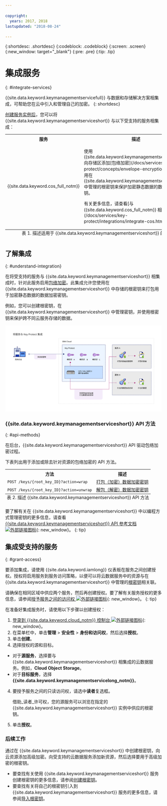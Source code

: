 ```yaml
---

copyright:
  years: 2017, 2018
lastupdated: "2018-08-24"

---
```


{:shortdesc: .shortdesc}
{:codeblock: .codeblock}
{:screen: .screen}
{:new_window: target="_blank"}
{:pre: .pre}
{:tip: .tip}

# 集成服务
{: #integrate-services}

{{site.data.keyword.keymanagementservicefull}} 与数据和存储解决方案相集成，可帮助您在云中引入和管理自己的加密。
{: shortdesc}

[创建服务实例后](/docs/services/key-protect/provision.html)，您可以将 {{site.data.keyword.keymanagementserviceshort}} 与以下受支持的服务相集成：

<table>
    <tr>
        <th>服务</th>
        <th>描述</th>
    </tr>
    <tr>
        <td>
          <p>{{site.data.keyword.cos_full_notm}}</p>
        </td>
        <td>
          <p>使用 {{site.data.keyword.keymanagementserviceshort}} 向存储区添加[包络加密](/docs/services/key-protect/concepts/envelope-encryption.html)。使用在 {{site.data.keyword.keymanagementserviceshort}} 中管理的根密钥来保护加密静态数据的数据加密密钥。</p>
          <p>有关更多信息，请查看[与 {{site.data.keyword.cos_full_notm}} 相集成](/docs/services/key-protect/integrations/integrate-cos.html)。</p>
        </td>
    </tr>
   <caption style="caption-side:bottom;">表 1. 描述适用于 {{site.data.keyword.keymanagementserviceshort}} 的集成</caption>
</table>

## 了解集成 
{: #understand-integration}

在将受支持的服务与 {{site.data.keyword.keymanagementserviceshort}} 相集成时，针对此服务启用[包络加密](/docs/services/key-protect/concepts/envelope-encryption.html)。此集成允许您使用在 {{site.data.keyword.keymanagementserviceshort}} 中存储的根密钥来打包用于加密静态数据的数据加密密钥。 

例如，您可以创建根密钥，在 {{site.data.keyword.keymanagementserviceshort}} 中管理密钥，并使用根密钥来保护跨不同云服务存储的数据。

![该图显示 {{site.data.keyword.keymanagementserviceshort}} 集成的上下文视图。](../images/kp-integrations_min.svg)

### {{site.data.keyword.keymanagementserviceshort}} API 方法
{: #api-methods}

在后台，{{site.data.keyword.keymanagementserviceshort}} API 驱动包络加密过程。  

下表列出用于添加或除去针对资源的包络加密的 API 方法。

<table>
  <tr>
    <th>方法</th>
    <th>描述</th>
  </tr>
  <tr>
    <td><code>POST /keys/{root_key_ID}?action=wrap</code></td>
    <td><a href="/docs/services/key-protect/wrap-keys.html">打包（加密）数据加密密钥</a></td>
  </tr>
  <tr>
    <td><code>POST /keys/{root_key_ID}?action=unwrap</code></td>
    <td><a href="/docs/services/key-protect/unwrap-keys.html">解包（解密）数据加密密钥</a></td>
  </tr>
  <caption style="caption-side:bottom;">表 2. 描述 {{site.data.keyword.keymanagementserviceshort}} API 方法</caption>
</table>

要了解有关在 {{site.data.keyword.keymanagementserviceshort}} 中以编程方式管理密钥的更多信息，请查看 [{{site.data.keyword.keymanagementserviceshort}} API 参考文档 ![外部链接图标](../../../icons/launch-glyph.svg "外部链接图标")](https://console.bluemix.net/apidocs/kms){: new_window}。
{: tip}

## 集成受支持的服务
{: #grant-access}

要添加集成，请使用 {{site.data.keyword.iamlong}} 仪表板在服务之间创建授权。授权将启用服务到服务访问策略，以便可以将云数据服务中的资源与在 {{site.data.keyword.keymanagementserviceshort}} 中管理的[根密钥](/docs/services/key-protect/concepts/envelope-encryption.html#key-types)相关联。

请确保在相同区域中供应两个服务，然后再创建授权。要了解有关服务授权的更多信息，请参阅[授予服务之间的访问权 ![外部链接图标](../../../icons/launch-glyph.svg "外部链接图标")](/docs/iam/authorizations.html){: new_window}。
{: tip}

在准备好集成服务时，请使用以下步骤以创建授权：

1. [登录到 {{site.data.keyword.cloud_notm}} 控制台 ![外部链接图标](../../../icons/launch-glyph.svg "外部链接图标")](https://console.bluemix.net/){: new_window}。
2. 在菜单栏中，单击**管理** &gt; **安全性** &gt; **身份和访问权**，然后选择**授权**。 
3. 单击**创建**。
4. 选择授权的源和目标。
 
  - 对于**源服务**，选择要与 {{site.data.keyword.keymanagementserviceshort}} 相集成的云数据服务。例如，**Cloud Object Storage**。
  - 对于**目标服务**，选择 **{{site.data.keyword.keymanagementservicelong_notm}}**。 
4. 要授予服务之间的只读访问权，请选中**读者**复选框。

    借助_读者_许可权，您的源服务可以浏览在指定的 {{site.data.keyword.keymanagementserviceshort}} 实例中供应的根密钥。
5. 单击**授权**。

### 后续工作

通过在 {{site.data.keyword.keymanagementserviceshort}} 中创建根密钥，向云资源添加高级加密。向受支持的云数据服务添加新资源，然后选择要用于高级加密的根密钥。

- 要查找有关使用 {{site.data.keyword.keymanagementserviceshort}} 服务创建根密钥的更多信息，请参阅[创建根密钥](/docs/services/key-protect/create-root-keys.html)。
- 要查找有关将自己的根密钥引入到 {{site.data.keyword.keymanagementserviceshort}} 服务的更多信息，请参阅[导入根密钥](/docs/services/key-protect/import-root-keys.html)。


